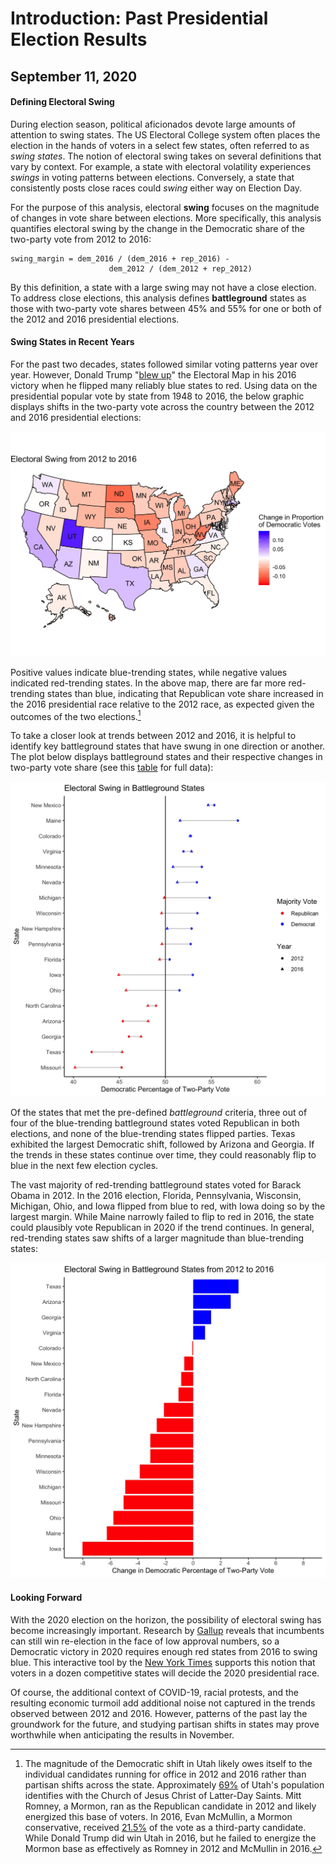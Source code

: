 # Introduction: Past Presidential Election Results
## September 11, 2020

#### Defining Electoral Swing

During election season, political aficionados devote large amounts of attention to swing states. The US Electoral College system often places the election in the hands of voters in a select few states, often referred to as *swing states*. The notion of electoral swing takes on several definitions that vary by context. For example, a state with electoral volatility experiences *swings* in voting patterns between elections. Conversely, a state that consistently posts close races could *swing* either way on Election Day. 

For the purpose of this analysis, electoral **swing** focuses on the magnitude of changes in vote share between elections. More specifically, this analysis quantifies electoral swing by the change in the Democratic share of the two-party vote from 2012 to 2016:

```
swing_margin = dem_2016 / (dem_2016 + rep_2016) - 
                      dem_2012 / (dem_2012 + rep_2012)

```

By this definition, a state with a large swing may not have a close election. To address close elections, this analysis defines **battleground** states as those with two-party vote shares between 45% and 55% for one or both of the 2012 and 2016 presidential elections.

#### Swing States in Recent Years

For the past two decades, states followed similar voting patterns year over year. However, Donald Trump "[blew up](https://www.politico.com/news/magazine/2020/02/07/election-2020-new-electoral-map-110496)" the Electoral Map in his 2016 victory when he flipped many reliably blue states to red. Using data on the presidential popular vote by state from 1948 to 2016, the below graphic displays shifts in the two-party vote across the country between the 2012 and 2016 presidential elections: 

![](../figures/swing_map.jpg)

Positive values indicate blue-trending states, while negative values indicated red-trending states. In the above map, there are far more red-trending states than blue, indicating that Republican vote share increased in the 2016 presidential race relative to the 2012 race, as expected given the outcomes of the two elections.[^bignote]

To take a closer look at trends between 2012 and 2016, it is helpful to identify key battleground states that have swung in one direction or another. The plot below displays battleground states and their respective changes in two-party vote share (see this  [table](../figures/swing_table.html) for full data):

![](../figures/swing_point_line.jpg)

Of the states that met the pre-defined *battleground* criteria, three out of four of the blue-trending battleground states voted Republican in both elections, and none of the blue-trending states flipped parties. Texas exhibited the largest Democratic shift, followed by Arizona and Georgia. If the trends in these states continue over time, they could reasonably flip to blue in the next few election cycles. 

The vast majority of red-trending battleground states voted for Barack Obama in 2012. In the 2016 election, Florida, Pennsylvania, Wisconsin, Michigan, Ohio, and Iowa flipped from blue to red, with Iowa doing so by the largest margin. While Maine narrowly failed to flip to red in 2016, the state could plausibly vote Republican in 2020 if the trend continues. In general, red-trending states saw shifts of a larger magnitude than blue-trending states:

![](../figures/swing_bars.jpg)

#### Looking Forward

With the 2020 election on the horizon, the possibility of electoral swing has become increasingly important. Research by [Gallup](https://news.gallup.com/poll/313079/mood-doesn-bright-incumbents-win.aspx) reveals that incumbents can still win re-election in the face of low approval numbers, so a Democratic victory in 2020 requires enough red states from 2016 to swing blue. This interactive tool by the [New York Times](https://www.nytimes.com/interactive/2020/us/elections/election-states-biden-trump.html) supports this notion that voters in a dozen competitive states will decide the 2020 presidential race.

Of course, the additional context of COVID-19, racial protests, and the resulting economic turmoil add additional noise not captured in the trends observed between 2012 and 2016. However, patterns of the past lay the groundwork for the future, and studying partisan shifts in states may prove worthwhile when anticipating the results in November.

[^bignote]: The magnitude of the Democratic shift in Utah likely owes itself to the individual candidates running for office in 2012 and 2016 rather than partisan shifts across the state. Approximately [69%](https://newsroom.churchofjesuschrist.org/facts-and-statistics/state/utah) of Utah's population identifies with the Church of Jesus Christ of Latter-Day Saints. Mitt Romney, a Mormon, ran as the Republican candidate in 2012 and likely energized this base of voters. In 2016, Evan McMullin, a Mormon conservative, received [21.5%](https://www.270towin.com/states/Utah) of the vote as a third-party candidate. While Donald Trump did win Utah in 2016, but he failed to energize the Mormon base as effectively as Romney in 2012 and McMullin in 2016.
